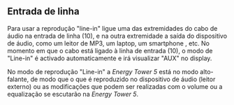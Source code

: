 ## Entrada de linha

Para usar a reprodução "line-in" ligue uma das extremidades do cabo de áudio na entrada de linha (10), e na outra extremidade a saída do dispositivo de áudio, como um leitor de MP3, um laptop, um smartphone , etc. No momento em que o cabo está ligado à linha de entrada (10), o modo de "Line-in" é activado automaticamente e irá visualizar "AUX" no display. 

No modo de reprodução "Line-in" a *Energy Tower 5* está no modo alto-falante, de modo que o que é reproduzido no dispositivo de áudio (leitor externo) ou as modificações que podem ser realizadas com o volume ou a equalização se escutarão na *Energy Tower 5*.
